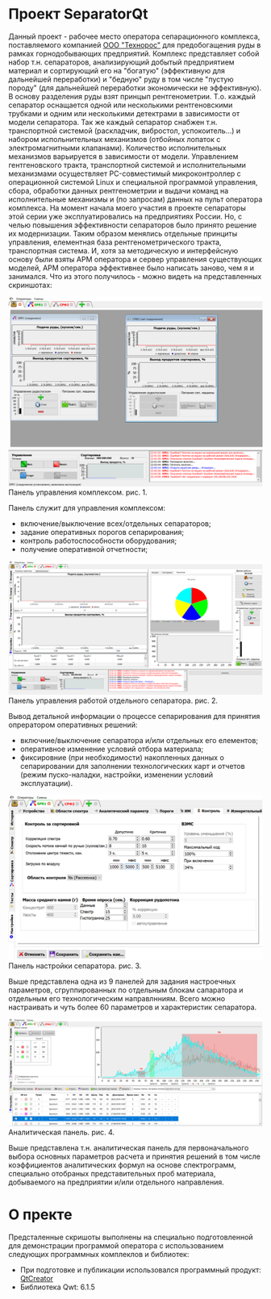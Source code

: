 # Проект SeparatorQt

Данный проект - рабочее место оператора сепарационного комплекса, поставляемого компанией [ООО "Технорос"](mailto:technoros-kras@mail.ru) для предобогащения руды в рамках горнодобывающих предприятий. Комплекс представляет собой набор т.н. сепараторов, анализирующий добытый предприятием материал и сортирующий его на "богатую" (эффективную для дальнейшей переработки) и "бедную" руду в том числе "пустую породу" (для дальнейшей переработки экономически не эффективную). 
В основу разделения руды взят принцып рентгенометрии. Т.о. каждый сепаратор оснащается одной или несколькими рентгеновскими трубками и одним или несколькими детектрами в зависимости от модели сепаратора.
Так же каждый сепаратор снабжен т.н. транспортной системой (раскладчик, вибростол, успокоитель...) и набором испольнительных механизмов (отбойных лопаток с электромагнитными клапанами). Количество исполнительных механизмов варьируется в зависимости от модели.
Управлением гентгеновского тракта, транспортной системой и исполнительными механизмами осуществляет PC-совместимый микроконтроллер с операционной системой Linux и специальной программой управления, сбора, обработки данных рентгенометрии и выдачи команд на исполнительные механизмы и (по запросам) данных на пульт оператора комплекса.
На момент начала моего участия в проекте сепараторы этой серии уже эксплуатировались на предприятиях России. Но, с челью повышения эффективности сепараторов было принято решение их модернизации.
Таким образом менялись отдельные принциты управления, елементная база рентгенометрического тракта, транспортная система.
И, хотя за методическую и интерфейсную основу были взяты АРМ оператора и сервер управления существующих моделей, АРМ оператора эффективнее было написать заново, чем я и занимался.
Что из этого получилось - можно видеть на представленных скриншотах:

![Панель управления комплексом](https://raw.githubusercontent.com/longway34/SeparatorQt2_Demo/master/icons/demo_images/main_screen.png "Панель управления комплексом")
Панель управления комплексом. рис. 1.

Панель служит для управления комплексом: 
* включение/выключение всех/отдельных сепараторов; 
* задание оперативных порогов сепарирования; 
* контроль работоспособности оборудования;
* получение оперативной отчетности;

![Панель управления работой отдельного сепаратора](https://raw.githubusercontent.com/longway34/SeparatorQt2_Demo/master/icons/demo_images/process_control_screen.png "Панель управления работой отдельного сепаратора")
Панель управления работой отдельного сепаратора. рис. 2.


Вывод детальной информации о процессе сепарирования для принятия опрератором оперативных решений:
* включние/выключение сепаратора и/или отдельных его елементов;
* оперативное изменение условий отбора материала;
* фиксировние (при необходимости) накопленных данных о сепарировании для заполнении технологических карт и отчетов (режим пуско-наладки, настройки, изменении условий эксплуатации).

![Панель настройки сепаратора](https://raw.githubusercontent.com/longway34/SeparatorQt2_Demo/master/icons/demo_images/setting_control_screen.png "Панель настройки сепаратора")
Панель настройки сепаратора. рис. 3.


Выше представлена одна из 9 панелей для задания настроечных параметров, сгруппированных по отдельным блокам сапаратора и отдельным его технологическим направлнниям. Всего можно настраивать и чуть более 60 параметров и характеристик сепаратора.

![Аналитическая панель](https://raw.githubusercontent.com/longway34/SeparatorQt2_Demo/master/icons/demo_images/spectrs_control_screen.png "Аналитическая панель")
Аналитическая панель. рис. 4.


Выше представлена т.н. аналитическая панель для первоначального выбора основных параметров расчета и принятия решений в том числе коэффициентов аналитических формул на основе спектрограмм, специально отобраных представительных проб материала, добываемого на предприятии и/или отдельного направления.


# О пректе
Предсталенные скришоты выполнены на специально подготовленной для демонстрации программой оператора с использованием следующих программных комплеклов и библиотек:
* При подготовке и публикации использовался программный продукт:
[QtCreator](https://raw.githubusercontent.com/longway34/SeparatorQt2_Demo/master/icons/demo_images/About_QtCeator_screen.png "QtCreator")
* Библиотека Qwt: 6.1.5
